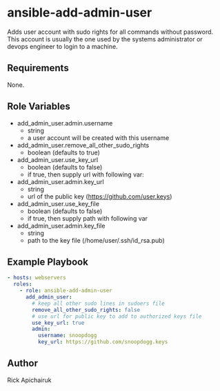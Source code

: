 ansible-add-admin-user
========

Adds user account with sudo rights for all commands without password. This
account is usually the one used by the systems administrator or devops engineer
to login to a machine.

Requirements
------------

None.

Role Variables
--------------

* add_admin_user.admin.username
  * string
  * a user account will be created with this username
* add_admin_user.remove_all_other_sudo_rights
  * boolean (defaults to true)
* add_admin_user.use\_key\_url
  * boolean (defaults to false)
  * if true, then supply url with following var:
* add_admin_user.admin.key_url
  * string
  * url of the public key (https://github.com/user.keys)
* add_admin_user.use\_key\_file
  * boolean (defaults to false)
  * if true, then supply path with following var
* add_admin_user.admin.key_file
  * string
  * path to the key file (/home/user/.ssh/id_rsa.pub)

Example Playbook
-------------------------

```yaml
- hosts: webservers
  roles:
    - role: ansible-add-admin-user
      add_admin_user:
        # keep all other sudo lines in sudoers file
        remove_all_other_sudo_rights: false
        # use url for public key to add to authorized keys file
        use_key_url: true
        admin:
          username: snoopdogg
          key_url: https://github.com/snoopdogg.keys
```

Author
------

Rick Apichairuk

